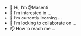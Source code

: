 - 👋 Hi, I’m @Masenti
- 👀 I’m interested in ...
- 🌱 I’m currently learning ...
- 💞️ I’m looking to collaborate on ...
- 📫 How to reach me ...

<!---
Masenti/Masenti is a ✨ special ✨ repository because its `README.md` (this file) appears on your GitHub profile.
You can click the Preview link to take a look at your changes.
--->
